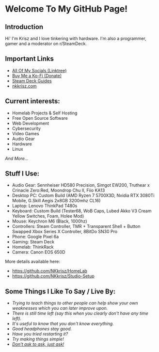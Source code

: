 # Welcome To My GitHub Page!

## Introduction
Hi' I'm Krisz and I love tinkering with hardware. I'm also a programmer, gamer and a moderator on r/SteamDeck.

## Important Links
- [All Of My Socials (Linktree)](https://linktr.ee/nkkrisz)
- [Buy Me a Ko-Fi (Donate)](https://ko-fi.com/nkkrisz)
- [Steam Deck Guides](https://hardware.steamdeck.guide)
- [nkkrisz.com](https://nkkrisz.com)

## Current interests:
- Homelab Projects & Self Hosting
- Free Open Source Software
- Web Development
- Cybersecurity
- Video Games
- Audio Gear
- Hardware
- Linux

*And More...*

## Stuff I Use:
- Audio Gear: Sennheiser HD580 Precision, Simgot EW200, Truthear x Crinacle Zero:Red, Moondrop Chu II, Fiio KA13
- Desktop PC: Custom Build (AMD Ryzen 7 5700X3D, Nvidia RTX 3080Ti Mobile, G.Skill Aegis 2x8GB 3200mhz CL16)
- Laptop: Lenovo ThinkPad T480s
- Keyboard: Custom Build (Tester68, WoB Caps, Lubed Akko V3 Cream Yellow Switches, Foam, Holee Mod)
- Mouse: Keychron M6 (Black, 1000hz)
- Controllers: Steam Controller, TMR + Transparent Shell + Button Swapped Xbox Series X Controller, 8BitDo SN30 Pro
- Phone: Google Pixel 6a
- Gaming: Steam Deck
- Homelab: ThinkRack
- Camera: Canon EOS 650D

More details available here:
- https://github.com/NKkrisz/HomeLab
- https://github.com/NKkrisz/Studio-Setup

## Some Things I Like To Say / Live By:
- *Trying to teach things to other people can help show your own weaknesses which you can later improve upon.*
- *There is still time left (say this when you clearly don't have any time left).*
- *It's useful to know that you don't know everything.*
- *Good headphones stay good.*
- *Have you tried restarting it?*
- *Try making things simple!*
- [*Don't ask to ask, just ask!*](https://dontasktoask.com/)

